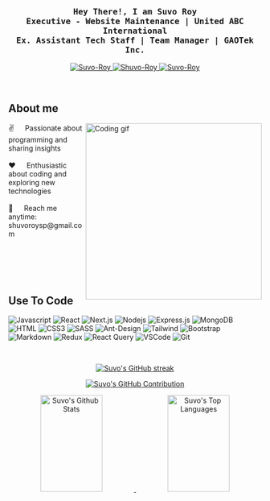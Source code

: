 <h3 align="center">
  <samp>
    Hey There!, I am
    <b>Suvo Roy</b>
    <br>
    <b>Executive - Website Maintenance | United ABC International </b>
    <br>
    <b>Ex. Assistant Tech Staff | Team Manager | GAOTek Inc.</b>
  </samp>
</h3>

<p align="center">
  <a href="https://shuvo-roy.vercel.app/" target="_blank">
    <img src="https://img.shields.io/badge/Website-DC143C?style=for-the-badge&logo=medium&logoColor=white" alt="Suvo-Roy"/>
  </a>
  <a href="https://www.linkedin.com/in/suvo-roy/" target="_blank">
    <img src="https://img.shields.io/badge/LinkedIn-0077B5?style=for-the-badge&logo=linkedin&logoColor=white" alt="Shuvo-Roy"/>
  </a>
  <a href="https://facebook.com/ps.shuvoroy" target="_blank">
    <img src="https://img.shields.io/badge/Facebook-20BEFF?&style=for-the-badge&logo=facebook&logoColor=white" alt="Suvo-Roy"/>
  </a>
</p>

<br />

## About me

<p>
  <img align="right" width="350" src="/assets/programmer.gif" alt="Coding gif"/>
  ✌️ &emsp; Passionate about programming and sharing insights <br /><br />
  ❤️ &emsp; Enthusiastic about coding and exploring new technologies <br /><br />
  📧 &emsp; Reach me anytime: shuvoroysp@gmail.com <br /><br />
</p>

<br />
<br />
<br />

## Use To Code

![Javascript](https://img.shields.io/badge/Javascript-F0DB4F?style=for-the-badge&labelColor=black&logo=javascript&logoColor=F0DB4F)
![React](https://img.shields.io/badge/-React-61DBFB?style=for-the-badge&labelColor=black&logo=react&logoColor=61DBFB)
![Next.js](https://img.shields.io/badge/next.js-000000?style=for-the-badge&logo=nextdotjs&logoColor=white)
![Nodejs](https://img.shields.io/badge/Nodejs-3C873A?style=for-the-badge&labelColor=black&logo=node.js&logoColor=3C873A)
![Express.js](https://img.shields.io/badge/Express.js-000000?style=for-the-badge&logo=express&logoColor=white)
![MongoDB](https://img.shields.io/badge/MongoDB-4EA94B?style=for-the-badge&logo=mongodb&logoColor=white)
![HTML](https://img.shields.io/badge/HTML5-E34F26?style=for-the-badge&logo=html5&logoColor=white)
![CSS3](https://img.shields.io/badge/CSS3-1572B6?style=for-the-badge&logo=css3&logoColor=white)
![SASS](https://img.shields.io/badge/Sass-CC6699?style=for-the-badge&logo=sass&logoColor=white)
![Ant-Design](https://img.shields.io/badge/AntDesign-0170FE?style=for-the-badge&logo=antdesign&logoColor=white)
![Tailwind](https://img.shields.io/badge/Tailwind_CSS-092749?style=for-the-badge&logo=tailwindcss&logoColor=06B6D4&labelColor=000000)
![Bootstrap](https://img.shields.io/badge/Bootstrap-563D7C?style=for-the-badge&logo=bootstrap&logoColor=white)
![Markdown](https://img.shields.io/badge/Markdown-000000?style=for-the-badge&logo=markdown&logoColor=white)
![Redux](https://img.shields.io/badge/Redux-593D88?style=for-the-badge&logo=redux&logoColor=white)
![React Query](https://img.shields.io/badge/-React_Query-FF4154?style=for-the-badge&logo=react%20query&logoColor=white)
![VSCode](https://img.shields.io/badge/Visual_Studio-0078d7?style=for-the-badge&logo=visual%20studio&logoColor=white)
![Git](https://img.shields.io/badge/Git-F05032?style=for-the-badge&logo=git&logoColor=white)

<br />

<p align="center">
  <a href="https://github.com/Shuvo-Roy">
    <img src="https://github-readme-streak-stats.herokuapp.com/?user=Shuvo-Roy&theme=radical&border=7F3FBF&background=0D1117" alt="Suvo's GitHub streak"/>
  </a>
</p>

<p align="center">
  <a href="https://github.com/Shuvo-Roy">
    <img src="https://github-profile-summary-cards.vercel.app/api/cards/profile-details?username=Shuvo-Roy&theme=radical" alt="Suvo's GitHub Contribution"/>
  </a>
</p>

<p align="center">
  <a href="https://github.com/Shuvo-Roy">
    <img alt="Suvo's Github Stats" src="https://denvercoder1-github-readme-stats.vercel.app/api?username=Shuvo-Roy&show_icons=true&count_private=true&theme=react&border_color=7F3FBF&bg_color=0D1117&title_color=F85D7F&icon_color=F8D866" height="192px" width="49.5%"/>
    <img
          alt="Suvo's Top Languages"
          src="https://github-readme-stats.vercel.app/api/top-langs/?username=anuraghazra&layout=compact&theme=react&border_color=7F3FBF&bg_color=0D1117&title_color=F85D7F&icon_color=F8D866"
          height="192px"
          width="49.5%"
      />
  </a>
</p>
